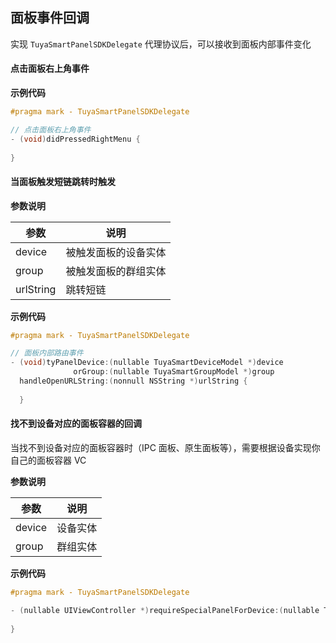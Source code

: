 ## 面板事件回调

实现 `TuyaSmartPanelSDKDelegate` 代理协议后，可以接收到面板内部事件变化

#### 点击面板右上角事件

**示例代码** 

```objective-c
#pragma mark - TuyaSmartPanelSDKDelegate

// 点击面板右上角事件
- (void)didPressedRightMenu {
  
}
```

#### 当面板触发短链跳转时触发

**参数说明**

| 参数      | 说明                 |
| --------- | -------------------- |
| device    | 被触发面板的设备实体 |
| group     | 被触发面板的群组实体 |
| urlString | 跳转短链             |

**示例代码**

```objective-c
#pragma mark - TuyaSmartPanelSDKDelegate

// 面板内部路由事件
- (void)tyPanelDevice:(nullable TuyaSmartDeviceModel *)device
              orGroup:(nullable TuyaSmartGroupModel *)group
  handleOpenURLString:(nonnull NSString *)urlString {
    
  }
```

#### 找不到设备对应的面板容器的回调

当找不到设备对应的面板容器时（IPC 面板、原生面板等），需要根据设备实现你自己的面板容器 VC

**参数说明**

| 参数   | 说明     |
| ------ | -------- |
| device | 设备实体 |
| group  | 群组实体 |

**示例代码**

```objective-c
#pragma mark - TuyaSmartPanelSDKDelegate

- (nullable UIViewController *)requireSpecialPanelForDevice:(nullable TuyaSmartDeviceModel *)device orGroup:(nullable TuyaSmartGroupModel *)group {
  
}
```